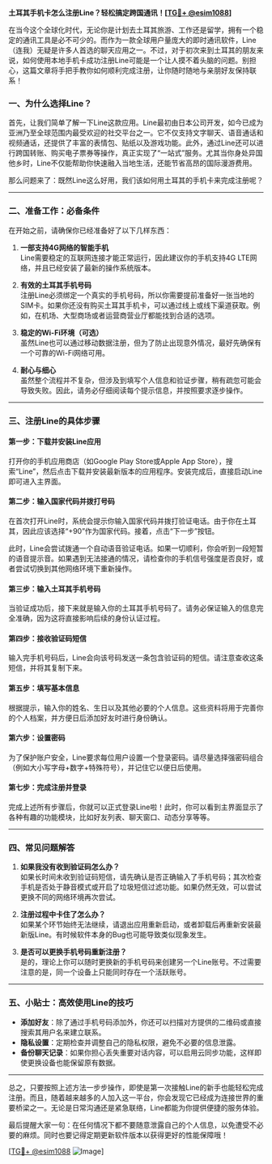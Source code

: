 **土耳其手机卡怎么注册Line？轻松搞定跨国通讯！[[TG💪+ @esim1088](https://t.me/s/esim1088)]**

在当今这个全球化时代，无论你是计划去土耳其旅游、工作还是留学，拥有一个稳定的通讯工具是必不可少的。而作为一款全球用户量庞大的即时通讯软件，Line（连我）无疑是许多人首选的聊天应用之一。不过，对于初次来到土耳其的朋友来说，如何使用本地手机卡成功注册Line可能是一个让人摸不着头脑的问题。别担心，这篇文章将手把手教你如何顺利完成注册，让你随时随地与亲朋好友保持联系！

### 一、为什么选择Line？

首先，让我们简单了解一下Line这款应用。Line最初由日本公司开发，如今已成为亚洲乃至全球范围内最受欢迎的社交平台之一。它不仅支持文字聊天、语音通话和视频通话，还提供了丰富的表情包、贴纸以及游戏功能。此外，通过Line还可以进行跨国转账、购买电子票券等操作，真正实现了“一站式”服务。尤其当你身处异国他乡时，Line不仅能帮助你快速融入当地生活，还能节省高昂的国际漫游费用。

那么问题来了：既然Line这么好用，我们该如何用土耳其的手机卡来完成注册呢？

---

### 二、准备工作：必备条件

在开始之前，请确保你已经准备好了以下几样东西：

1. **一部支持4G网络的智能手机**  
   Line需要稳定的互联网连接才能正常运行，因此建议你的手机支持4G LTE网络，并且已经安装了最新的操作系统版本。

2. **有效的土耳其手机号码**  
   注册Line必须绑定一个真实的手机号码，所以你需要提前准备好一张当地的SIM卡。如果你还没有购买土耳其手机卡，可以通过线上或线下渠道获取。例如，在机场、大型商场或者运营商营业厅都能找到合适的选项。

3. **稳定的Wi-Fi环境（可选）**  
   虽然Line也可以通过移动数据注册，但为了防止出现意外情况，最好先确保有一个可靠的Wi-Fi网络可用。

4. **耐心与细心**  
   虽然整个流程并不复杂，但涉及到填写个人信息和验证步骤，稍有疏忽可能会导致失败。因此，请务必仔细阅读每个提示信息，并按照要求逐步操作。

---

### 三、注册Line的具体步骤

#### 第一步：下载并安装Line应用
打开你的手机应用商店（如Google Play Store或Apple App Store），搜索“Line”，然后点击下载并安装最新版本的应用程序。安装完成后，直接启动Line即可进入主界面。

#### 第二步：输入国家代码并拨打号码
在首次打开Line时，系统会提示你输入国家代码并拨打验证电话。由于你在土耳其，因此应该选择“+90”作为国家代码。接着，点击“下一步”按钮。

此时，Line会尝试拨通一个自动语音验证电话。如果一切顺利，你会听到一段短暂的语音提示音。如果遇到无法接通的情况，请检查你的手机信号强度是否良好，或者尝试切换到其他网络环境下重新操作。

#### 第三步：输入土耳其手机号码
当验证成功后，接下来就是输入你的土耳其手机号码了。请务必保证输入的信息完全准确，因为这将直接影响后续的身份认证过程。

#### 第四步：接收验证码短信
输入完手机号码后，Line会向该号码发送一条包含验证码的短信。请注意查收这条短信，并将其复制下来。

#### 第五步：填写基本信息
根据提示，输入你的姓名、生日以及其他必要的个人信息。这些资料将用于完善你的个人档案，并方便日后添加好友时进行身份确认。

#### 第六步：设置密码
为了保护账户安全，Line要求每位用户设置一个登录密码。请尽量选择强密码组合（例如大小写字母+数字+特殊符号），并记住它以便日后使用。

#### 第七步：完成注册并登录
完成上述所有步骤后，你就可以正式登录Line啦！此时，你可以看到主界面显示了各种有趣的功能模块，比如好友列表、聊天窗口、动态分享等等。

---

### 四、常见问题解答

1. **如果我没有收到验证码怎么办？**  
   如果长时间未收到验证码短信，请先确认是否正确输入了手机号码；其次检查手机是否处于静音模式或开启了垃圾短信过滤功能。如果仍然无效，可以尝试更换不同的网络环境再次尝试。

2. **注册过程中卡住了怎么办？**  
   如果某个环节始终无法继续，请退出应用重新启动，或者卸载后再重新安装最新版Line。有时候软件本身的Bug也可能导致类似现象发生。

3. **是否可以更换手机号码重新注册？**  
   是的，理论上你可以随时更换新的手机号码来创建另一个Line账号。不过需要注意的是，同一个设备上只能同时存在一个活跃账号。

---

### 五、小贴士：高效使用Line的技巧

- **添加好友**：除了通过手机号码添加外，你还可以扫描对方提供的二维码或直接搜索其用户名来建立联系。
- **隐私设置**：定期检查并调整自己的隐私权限，避免不必要的信息泄露。
- **备份聊天记录**：如果你担心丢失重要对话内容，可以启用云同步功能，这样即使更换设备也能保留原有数据。

---

总之，只要按照上述方法一步步操作，即使是第一次接触Line的新手也能轻松完成注册。而且，随着越来越多的人加入这一平台，你会发现它已经成为连接世界的重要桥梁之一。无论是日常沟通还是紧急联络，Line都能为你提供便捷的服务体验。

最后提醒大家一句：在任何情况下都不要随意泄露自己的个人信息，以免遭受不必要的麻烦。同时也要记得定期更新软件版本以获得更好的性能保障哦！

[[TG💪+ @esim1088](https://t.me/s/esim1088) ![Image](https://i.postimg.cc/4NQfJmqS/Snipaste-2025-05-13-00-14-12.png)]